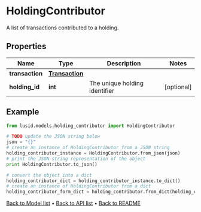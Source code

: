 # HoldingContributor

A list of transactions contributed to a holding.

## Properties
Name | Type | Description | Notes
------------ | ------------- | ------------- | -------------
**transaction** | [**Transaction**](Transaction.md) |  | 
**holding_id** | **int** | The unique holding identifier | [optional] 

## Example

```python
from lusid.models.holding_contributor import HoldingContributor

# TODO update the JSON string below
json = "{}"
# create an instance of HoldingContributor from a JSON string
holding_contributor_instance = HoldingContributor.from_json(json)
# print the JSON string representation of the object
print HoldingContributor.to_json()

# convert the object into a dict
holding_contributor_dict = holding_contributor_instance.to_dict()
# create an instance of HoldingContributor from a dict
holding_contributor_form_dict = holding_contributor.from_dict(holding_contributor_dict)
```
[Back to Model list](../README.md#documentation-for-models) &#8226; [Back to API list](../README.md#documentation-for-api-endpoints) &#8226; [Back to README](../README.md)


